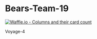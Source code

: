 # Bears-Team-19

[![Waffle.io - Columns and their card count](https://badge.waffle.io/chingu-voyage4/Bears-Team-19.svg?columns=all)](https://waffle.io/chingu-voyage4/Bears-Team-19)

Voyage-4
